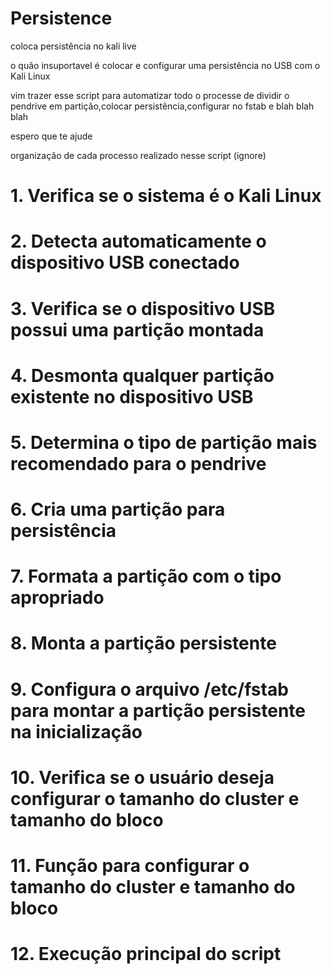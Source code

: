 # Persistence
coloca persistência no kali live

o quão insuportavel é colocar e configurar uma persistência no USB com o Kali Linux

vim trazer esse script para automatizar todo o processe de dividir o pendrive em partição,colocar persistência,configurar no fstab e blah blah blah

espero que te ajude

organização de cada processo realizado nesse script (ignore)

# 1. Verifica se o sistema é o Kali Linux
# 2. Detecta automaticamente o dispositivo USB conectado
# 3. Verifica se o dispositivo USB possui uma partição montada
# 4. Desmonta qualquer partição existente no dispositivo USB
# 5. Determina o tipo de partição mais recomendado para o pendrive
# 6. Cria uma partição para persistência
# 7. Formata a partição com o tipo apropriado
# 8. Monta a partição persistente
# 9. Configura o arquivo /etc/fstab para montar a partição persistente na inicialização
# 10. Verifica se o usuário deseja configurar o tamanho do cluster e tamanho do bloco
# 11. Função para configurar o tamanho do cluster e tamanho do bloco
# 12. Execução principal do script



